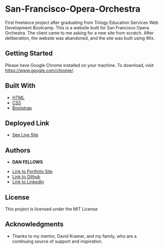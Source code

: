 # San-Francisco-Opera-Orchestra

First freelance project after graduating from Trilogy Education Services Web Development Bootcamp. This is a website built for San Francisco Opera Orchestra. The client came to me asking for a new site from scratch. After deliberation, the website was abandoned, and the site was built using Wix.

## Getting Started

Please have Google Chrome installed on your machine. To download, visit https://www.google.com/chrome/.

## Built With

* [HTML](https://developer.mozilla.org/en-US/docs/Web/HTML)
* [CSS](https://developer.mozilla.org/en-US/docs/Web/CSS)
* [Bootstrap](https://getbootstrap.com/)

## Deployed Link

* [See Live Site](https://dfel08.github.io/San-Francisco-Opera-Orchestra/)


## Authors

* **DAN FELLOWS**

- [Link to Portfolio Site](https://www.danfellows.co/)
- [Link to Github](https://github.com/dfel08)
- [Link to LinkedIn](https://www.linkedin.com/in/dan-fellows-ba88a041/)


## License

This project is licensed under the MIT License 

## Acknowledgments

* Thanks to my mentor, David Kramer, and my family, who are a continuing source of support and inspiration. 
